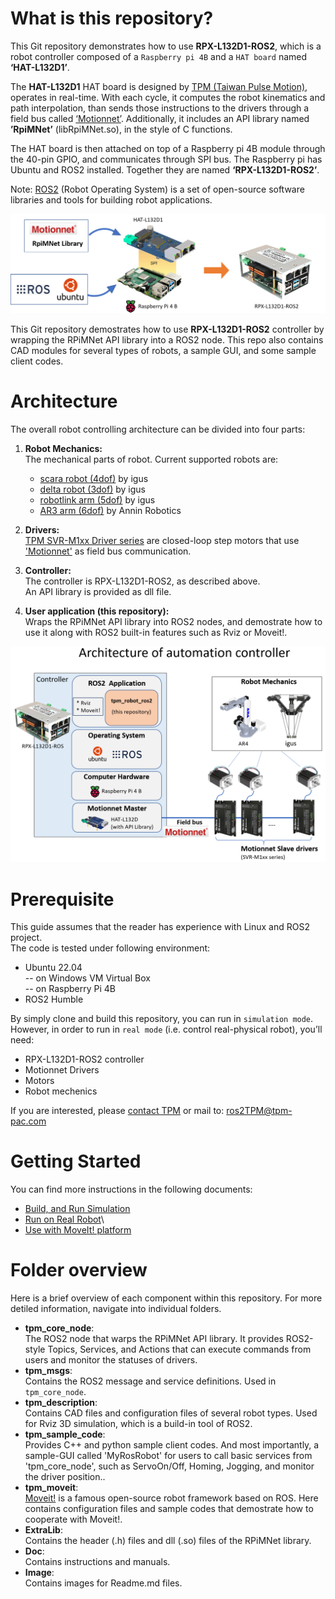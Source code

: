 # What is this repository?
This Git repository demonstrates how to use **RPX-L132D1-ROS2**, which is a robot controller composed of a `Raspberry pi 4B` and a `HAT board` named **‘HAT-L132D1’**. 

The **HAT-L132D1** HAT board is designed by [TPM (Taiwan Pulse Motion)][tpm], operates in real-time. With each cycle, it computes the robot kinematics and path interpolation, than sends those instructions to the drivers through a field bus called [‘Motionnet’][motionnet]. Additionally, it includes an API library named **’RpiMNet’** (libRpiMNet.so), in the style of C functions.

The HAT board is then attached on top of a Raspberry pi 4B module through the 40-pin GPIO, and communicates through SPI bus. The Raspberry pi has Ubuntu and ROS2 installed. Together they are named **‘RPX-L132D1-ROS2’**.

Note: [ROS2][ros2] (Robot Operating System) is a set of open-source software libraries and tools for building robot applications.

![RPX-L132D1-ROS2](Image/RPX-L132D1-ROS2.png)

This Git repository demostrates how to use **RPX-L132D1-ROS2** controller by wrapping the RPiMNet API library into a ROS2 node. 
This repo also contains CAD modules for several types of robots, a sample GUI, and some sample client codes.

# Architecture
The overall robot controlling architecture can be divided into four parts:
1. **Robot Mechanics:**  
    The mechanical parts of robot. Current supported robots are:
    + [scara robot (4dof)][igus_4dof] by igus
    + [delta robot (3dof)][igus_3dof] by igus
    + [robotlink arm (5dof)][igus_5dof] by igus
    + [AR3 arm (6dof)][anninrobotics] by Annin Robotics

2. **Drivers:**  
   [TPM SVR-M1xx Driver series][svr-M1xx] are closed-loop step motors that use ['Motionnet'][motionnet] as field bus communication.
     
4. **Controller:**  
   The controller is RPX-L132D1-ROS2, as described above.  
   An API library is provided as dll file.

5. **User application (this repository):**  
   Wraps the RPiMNet API library into ROS2 nodes, and demostrate how to use it along with ROS2 built-in features such as Rviz or Moveit!.

![RPX-L132D1-ROS2](Image/Architecture%20of%20automation%20controller.png)

# Prerequisite
This guide assumes that the reader has experience with Linux and ROS2 project.  
The code is tested under following environment:
+ Ubuntu 22.04  
    -- on Windows VM Virtual Box  
    -- on Raspberry Pi 4B  
+ ROS2 Humble

By simply clone and build this repository, you can run in `simulation mode`.  
However, in order to run in `real mode` (i.e. control real-physical robot), you’ll need:
+ RPX-L132D1-ROS2 controller
+ Motionnet Drivers
+ Motors
+ Robot mechenics
  
If you are interested, please [contact TPM][contactTPM] or mail to: ros2TPM@tpm-pac.com

# Getting Started
You can find more instructions in the following documents:
- [Build, and Run Simulation](<Doc/[Getting Start] Build and Run simulation.md>)
- [Run on Real Robot](<Doc/[Demo] igus Delta Robot.pdf>)\
- [Use with MoveIt! platform](<tpm_moveit/README.md>)


# Folder overview
Here is a brief overview of each component within this repository. For more detiled information, navigate into individual folders. 

- **tpm_core_node**:  
  The ROS2 node that warps the RPiMNet API library. It provides ROS2-style Topics, Services, and Actions that can execute commands from users and monitor the statuses of drivers.
- **tpm_msgs**:  
  Contains the ROS2 message and service definitions. Used in `tpm_core_node`.
- **tpm_description**:  
  Contains CAD files and configuration files of several robot types. Used for Rviz 3D simulation, which is a build-in tool of ROS2.
- **tpm_sample_code**:  
  Provides C++ and python sample client codes. And most importantly, a sample-GUI called 'MyRosRobot' for users to call basic services from 'tpm_core_node', such as ServoOn/Off, Homing, Jogging, and monitor the driver position..
- **tpm_moveit**:  
  [Moveit!][moveit] is a famous open-source robot framework based on ROS.
  Here contains configuration files and sample codes that demostrate how to cooperate with Moveit!.
- **ExtraLib**:  
  Contains the header (.h) files and dll (.so) files of the RPiMNet library.
- **Doc**:  
  Contains instructions and manuals.
- **Image**:  
  Contains images for Readme.md files.



[tpm]: https://www.tpm-pac.com/
[contactTPM]: https://www.tpm-pac.com/contact-us/
[motionnet]: http://www.motionnet.jp/en/motionnet.html
[ros2]: https://docs.ros.org/en/humble/Tutorials.html
[igus_3dof]: https://www.igus.com.tw/product/20433?artNr=DLE-DR-0005
[igus_4dof]: https://www.igus.com.tw/product/20961?artNr=RL-SCR-0100
[igus_5dof]: https://www.igus.com.tw/product/20239?artNr=RL-DP-5
[anninrobotics]: https://www.anninrobotics.com/
[svr-M1xx]: https://www.tpm-pac.com/product-2/motionnet-3/nu-servo-drive-m/closed-loop-m-nu/
[moveit]: https://moveit.picknik.ai/main/index.html
